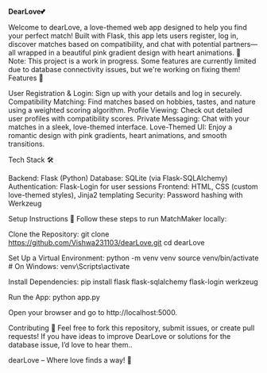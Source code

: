 **DearLove💕**




Welcome to dearLove, a love-themed web app designed to help you find your perfect match! Built with Flask, this app lets users register, log in, discover matches based on compatibility, and chat with potential partners—all wrapped in a beautiful pink gradient design with heart animations. 💖
Note: This project is a work in progress. Some features are currently limited due to database connectivity issues, but we're working on fixing them!
Features 🌟




User Registration & Login: Sign up with your details and log in securely.
Compatibility Matching: Find matches based on hobbies, tastes, and nature using a weighted scoring algorithm.
Profile Viewing: Check out detailed user profiles with compatibility scores.
Private Messaging: Chat with your matches in a sleek, love-themed interface.
Love-Themed UI: Enjoy a romantic design with pink gradients, heart animations, and smooth transitions.






Tech Stack 🛠️

Backend: Flask (Python)
Database: SQLite (via Flask-SQLAlchemy)
Authentication: Flask-Login for user sessions
Frontend: HTML, CSS (custom love-themed styles), Jinja2 templating
Security: Password hashing with Werkzeug





Setup Instructions 🚀
Follow these steps to run MatchMaker locally:





Clone the Repository:
git clone https://github.com/Vishwa231103/dearLove.git
cd dearLove





Set Up a Virtual Environment:
python -m venv venv
source venv/bin/activate  # On Windows: venv\Scripts\activate





Install Dependencies:
pip install flask flask-sqlalchemy flask-login werkzeug





Run the App:
python app.py




Open your browser and go to http://localhost:5000.




Contributing 🤝
Feel free to fork this repository, submit issues, or create pull requests! If you have ideas to improve DearLove or solutions for the database issue, I’d love to hear them..




dearLove – Where love finds a way! 💞
